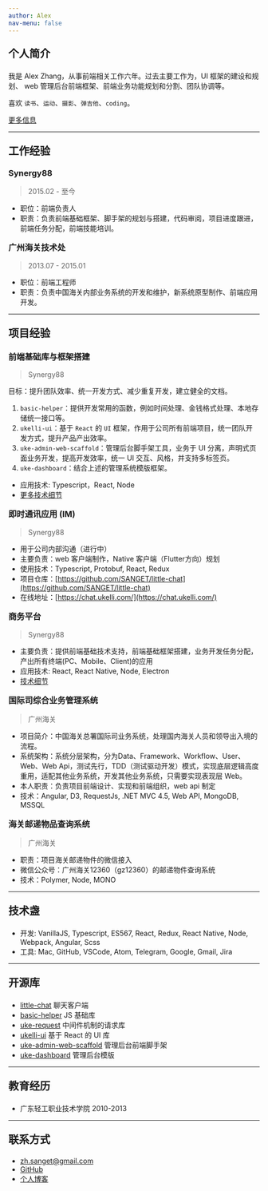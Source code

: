 ```yaml
---
author: Alex
nav-menu: false
---
```


<style>
  ul ul {
    margin-bottom: 0;
  }
  h1,h2,h3,h4,h5,h6 {
    margin: 1em 0;
  }
  /* a {
    color: #7fa0fc;
  } */
  .post-container {
    padding: 0 1em !important;
  }
  .artical {
    padding: 0.5em 0.5em !important;
  }
</style>

<!-- - [English version](/resume_en) -->

<!-- -------- -->

## 个人简介

我是 Alex Zhang，从事前端相关工作六年。过去主要工作为，UI 框架的建设和规划、 web 管理后台前端框架、前端业务功能规划和分割、团队协调等。

喜欢 `读书`、`运动`、`摄影`、`弹吉他`、`coding`。

[更多信息](/about)

--------

## 工作经验

### Synergy88

> 2015.02 - 至今

- 职位：前端负责人
- 职责：负责前端基础框架、脚手架的规划与搭建，代码审阅，项目进度跟进，前端任务分配，前端技能培训。

### 广州海关技术处

> 2013.07 - 2015.01

- 职位：前端工程师
- 职责：负责中国海关内部业务系统的开发和维护，新系统原型制作、前端应用开发。

--------

## 项目经验

### 前端基础库与框架搭建

> Synergy88

目标：提升团队效率、统一开发方式、减少重复开发，建立健全的文档。

1. `basic-helper`：提供开发常用的函数，例如时间处理、金钱格式处理、本地存储统一接口等。
2. `ukelli-ui`：基于 `React` 的 `UI` 框架，作用于公司所有前端项目，统一团队开发方式，提升产品产出效率。
3. `uke-admin-web-scaffold`：管理后台脚手架工具，业务于 UI 分离，声明式页面业务开发，提高开发效率，统一 UI 交互、风格，并支持多标签页。
4. `uke-dashboard`：结合上述的管理系统模版框架。

- 应用技术: Typescript，React, Node
- [更多技术细节](/uke-libs)

### 即时通讯应用 (IM)

> Synergy88

- 用于公司内部沟通（进行中）
- 主要负责：web 客户端制作，Native 客户端（Flutter方向）规划
- 使用技术：Typescript, Protobuf, React, Redux
- 项目仓库：[https://github.com/SANGET/little-chat](https://github.com/SANGET/little-chat)
- 在线地址：[https://chat.ukelli.com/](https://chat.ukelli.com/)

### 商务平台

> Synergy88

- 主要负责：提供前端基础技术支持，前端基础框架搭建，业务开发任务分配，产出所有终端(PC、Mobile、Client)的应用
- 应用技术: React, React Native, Node, Electron
- [技术细节](/uke-libs)

### 国际司综合业务管理系统

> 广州海关

- 项目简介：中国海关总署国际司业务系统，处理国内海关人员和领导出入境的流程。
- 系统架构：系统分层架构，分为Data、Framework、Workflow、User、Web、Web Api，测试先行，TDD（测试驱动开发）模式，实现底层逻辑高度重用，适配其他业务系统，开发其他业务系统，只需要实现表现层 Web。
- 本人职责：负责项目前端设计、实现和前端组织，web api 制定
- 技术：Angular, D3, RequestJs, .NET MVC 4.5, Web API, MongoDB, MSSQL

### 海关邮递物品查询系统

> 广州海关

- 职责：项目海关邮递物件的微信接入
- 微信公众号：广州海关12360（gz12360）的邮递物件查询系统
- 技术：Polymer, Node, MONO

--------

## 技术盏

- 开发: VanillaJS, Typescript, ES567, React, Redux, React Native, Node, Webpack, Angular, Scss
- 工具: Mac, GitHub, VSCode, Atom, Telegram, Google, Gmail, Jira

--------

## 开源库

- [little-chat](https://chat.ukelli.com/) 聊天客户端
- [basic-helper](https://basic.ukelli.com/) JS 基础库
- [uke-request](https://request.ukelli.com/) 中间件机制的请求库
- [ukelli-ui](https://ui.ukelli.com/) 基于 React 的 UI 库
- [uke-admin-web-scaffold](https://scaffold.ukelli.com/) 管理后台前端脚手架
- [uke-dashboard](https://admin.ukelli.com/) 管理后台模版

--------

## 教育经历

- 广东轻工职业技术学院 2010-2013

--------

## 联系方式

- <a href="mailto:zh.sanget@gmail.com" target="_top">zh.sanget@gmail.com</a>
- <a href="https://github.com/SANGET" target="_blank">GitHub</a>
- [个人博客](https://ukelli.com/)
